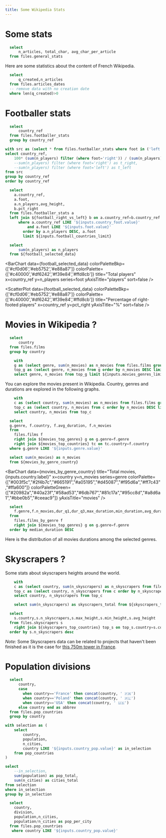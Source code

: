 ```yaml
---
title: Some Wikipedia Stats
---
```


# Some stats

```sql stats
  select
      n_articles, total_char, avg_char_per_article
  from files.general_stats
```



Here are some statistics about the content of French Wikipedia.

<BigValue 
  data={stats} 
  value=n_articles
  title="Articles"
  fmt='#,##0.000,,"M"'
/>

<BigValue 
  data={stats} 
  value=total_char
  title="Total characters"
  fmt=num2b
/>

<BigValue 
  data={stats} 
  value=avg_char_per_article
  title="Characters per article (avg.)"
  fmt=num1k
/>


```sql article_dates
  select
      q_created,n_articles
  from files.articles_dates
  -- remove data with no creation date
  where len(q_created)>0
```

<BarChart
    data={article_dates}
    title="New articles per quarter"
    x=q_created
    y=n_articles
    yAxisTitle="articles"
    sort=false
    labels=false
    xAxisTitle="Date"
/>



# Footballer stats

[//]: # (Data selectors for football)

```sql countries_football
  select
      country_ref
  from files.footballer_stats
  group by country_ref
```

<Grid cols=1>
<div class="flex gap-4">
    <Dropdown data={countries_football} name=country_foot value=country_ref >
        <DropdownOption value="%" valueLabel="All Countries"/>
    </Dropdown>
    <Dropdown name=foot >
        <DropdownOption valueLabel="Any foot" value="%"/>
        <DropdownOption valueLabel="Left" value="left" />
        <DropdownOption valueLabel="Right" value="right" />
        <DropdownOption valueLabel="Both" value="both" />
    </Dropdown>
     <Slider
          title="Countries"
          name=football_countries_limit
          min=5
          max=300
          step=1
        />
</div>
   

</Grid>

<BigValue 
      data={stats_football} 
      value=n_players
      title="Players in selection"
      fmt=id
    />



[//]: # (Computed selected data for football)

```sql football_right_vs_left
with src as (select * from files.footballer_stats where foot in ('left', 'right'))
select country_ref,
    100* (sum(n_players) filter (where foot='right')) / (sum(n_players) filter (where foot='right')+sum(n_players) filter (where foot='left')) as pct_right
    --sum(n_players) filter (where foot='right') as t_right,
    --sum(n_players) filter (where foot='left') as t_left
from src
group by country_ref
order by country_ref
```

```sql football_selected_data
  select
    a.country_ref,
    a.foot,
    a.n_players,avg_height, 
    b.pct_right
  from files.footballer_stats a
  left join ${football_right_vs_left} b on a.country_ref=b.country_ref
      where a.country_ref LIKE '${inputs.country_foot.value}'
          and a.foot LIKE '${inputs.foot.value}'
        order by a.n_players DESC, a.foot
        limit ${inputs.football_countries_limit}

```

```sql stats_football
  select
      sum(n_players) as n_players
  from ${football_selected_data}
```

[//]: # (Graphs for football)



<BarChart
    data={football_selected_data}
    colorPaletteBkp={['#cf0d06','#eb5752','#e88a87']}
    colorPalette={['#c40000','#df6242','#f39e84','#ffd8cb']}
    title="Total players"
    x=country_ref
    y=n_players
    series=foot
    yAxisTitle="players"
    sort=false
/>

<ScatterPlot
    data={football_selected_data}
    colorPaletteBkp={['#cf0d06','#eb5752','#e88a87']}
    colorPalette={['#c40000','#df6242','#f39e84','#ffd8cb']}
    title="Percentage of right-footed players"
    x=country_ref
    y=pct_right
    yAxisTitle="%"
    sort=false
/>

# Movies in Wikipedia ?


```sql countries
  select
      country
  from files.films
  group by country
```

```sql movies_top_genres
    with 
    g as (select genre, sum(n_movies) as n_movies from files.films group by genre),
    top_g as (select genre, n_movies from g order by n_movies DESC limit 10)
    select genre, n_movies from top_g limit ${inputs.movies_genres_limit}
```

You can explore the movies present in Wikipedia. Country, genres and durations are explored in the following graphs.

<Grid cols=1>
<div class="flex gap-4">
    <Dropdown data={countries} name=country value=country >
    <DropdownOption value="%" valueLabel="All Countries"/>
    </Dropdown>
    <Dropdown data={movies_top_genres} name=genre value=genre>
        <DropdownOption value="%" valueLabel="All Genres"/>
    </Dropdown>
    <Slider
      title="Countries"
      name=movies_countries_limit
      min=5
      max=300
      step=1
    />
    <Slider
      title="Top genres"
      name=movies_genres_limit
      min=5
      max=10
      step=1
    />
</div>
</Grid>
<BigValue 
  data={total_movies} 
  value=n_movies
  title="Movies in selection"
  fmt=id
/>

```sql movies_top_countries
    with 
    c as (select country, sum(n_movies) as n_movies from files.films group by country),
    top_c as (select country, n_movies from c order by n_movies DESC limit ${inputs.movies_countries_limit})
    select country, n_movies from top_c
```

```sql movies_by_genre_country
  select 
  g.genre, f.country, f.avg_duration, f.n_movies
  from 
    files.films f
    right join ${movies_top_genres} g on g.genre=f.genre
    right join ${movies_top_countries} tc on tc.country=f.country
  where g.genre LIKE '${inputs.genre.value}'
```

```sql total_movies
  select sum(n_movies) as n_movies
  from ${movies_by_genre_country}
```

<BarChart
    data={movies_by_genre_country}
    title="Total movies, {inputs.country.label}"
    x=country
    y=n_movies
    series=genre
    colorPalette={["#003f5c","#2f4b7c","#665191","#a05195","#d45087","#f95d6a","#ff7c43","#ffa600"]}
    colorPaletteGreen={["#20982a","#40a23f","#58ad53","#6db767","#81c17a","#95cc8d","#a8d6a1","#bbe0b5","#ceeac9"]}
    yAxisTitle="movies"
/>

```sql boxplot_films_by_genre
  select 
    f.genre,f.n_movies,dur_q1,dur_q3,max_duration,min_duration,avg_duration,median_duration
  from 
    files.films_by_genre f
    right join ${movies_top_genres} g on g.genre=f.genre
  order by median_duration DESC
```

Here is the distribution of all movies durations among the selected genres.

<BoxPlot 
    data={boxplot_films_by_genre}
    title="Movie duration by genre"
    name=genre
    intervalBottom=dur_q1
    midpoint=median_duration
    intervalTop=dur_q3
    sort=false
    yAxisTitle="minutes"
    yFmt=id
/>

# Skyscrapers ?

Some stats about skyscrapers heights around the world.



```sql skyscrapers_top_countries
    with 
    c as (select country, sum(n_skyscrapers) as n_skyscrapers from files.skyscrapers group by country),
    top_c as (select country, n_skyscrapers from c order by n_skyscrapers DESC limit ${inputs.skyc_countries_limit})
    select country, n_skyscrapers from top_c
```


```sql skyscrapers_stats
    select sum(n_skyscrapers) as skyscrapers_total from ${skyscrapers_top_countries}
```



```sql skyscrapers
  select
    s.country,s.n_skyscrapers,s.max_height,s.min_height,s.avg_height
  from files.skyscrapers s
    right join ${skyscrapers_top_countries} top_s on top_s.country=s.country
  order by s.n_skyscrapers desc
```

<Grid col=2>
    <BigValue 
      data={skyscrapers_stats} 
      value=skyscrapers_total
      title="Skyscrapers in selection"
      fmt=id
    />
    <Slider
      title="Countries"
      name=skyc_countries_limit
      min=5
      max=300
      step=1
    />
    
</Grid>

<BarChart
    data={skyscrapers}
    title="Skyscrapers around the world"
    x=country
    y=n_skyscrapers
    y2=max_height
    type=grouped
    y2AxisTitle="meters"
    yAxisTitle="buildings"
/>

<DataTable data={skyscrapers} search=true rows=5 totalRow=true title="Search skyscrapers data" rowShading=false> 
    <Column id=country totalAgg="Selected countries"/>
    <Column id=n_skyscrapers totalAgg=sum contentType=colorscale colorScale=positive title="Skyscrapers"/>
    <Column id=max_height title="Height max (m)" totalAgg=mean weightCol=gdp_usd fmt='id' contentType=colorscale colorScale=positive/>
    <Column id=min_height title="Height min (m)" totalAgg=mean fmt='#,##0"m"'/>
    <Column id=avg_height title="Height avg (m)" totalAgg=mean fmt='#,##0"m"' contentType=colorscale colorScale=positive/>
</DataTable>

*Note:* Some Skyscrapers data can be related to projects that haven't been finished as it is the case for [this 750m tower in France](https://fr.wikipedia.org/wiki/Tour_Tourisme_TV).

# Population divisions

```sql countries_pop
  select
      country,
      case 
        when country=='France' then concat(country, ' 🇫🇷')
        when country=='Poland' then concat(country, ' 🇵🇱')
        when country=='USA' then concat(country, ' 🇺🇸')
      else country end as abbrev
  from files.pop_countries
  group by country
```

<Dropdown data={countries_pop} name=country_pop value=country label=abbrev >
    <DropdownOption value="%" valueLabel="All Countries"/>
</Dropdown>


```sql population_totals
with selection as (
    select 
        country,
        population,
        n_cities,
        country LIKE '${inputs.country_pop.value}' as in_selection
    from pop_countries
)

select 
    --in_selection,
    sum(population) as pop_total,
    sum(n_cities) as cities_total
from selection
where in_selection
group by in_selection

```

<BigValue 
  data={population_totals} 
  value=pop_total
  title="Selected population"
  fmt=num2m
/>

<BigValue 
  data={population_totals} 
  value=cities_total
  title="Selected cities"
  fmt=num1k
/>


```sql population
  select
    country,
    division,
    population,n_cities,
    population/n_cities as pop_per_city
  from files.pop_countries
   where country LIKE '${inputs.country_pop.value}'
```

<BarChart
    data={population}
    title="Most populated divisions in {inputs.country_pop.label}"
    x=division
    y=pop_per_city
    y2=population
    type=grouped
    yAxisTitle="inhabitants"
    y2AxisTitle="cities"
/>
